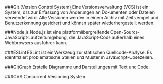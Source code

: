 ###Git (Version Control System)
Eine Versionsverwaltung (VCS) ist ein System, das zur Erfassung von Änderungen an Dokumenten oder Dateien verwendet wird. 
Alle Versionen werden in einem Archiv mit Zeitstempel und Benutzerkennung gesichert und können später wiederhergestellt werden.


###Node.js
Node.js ist eine plattformübergreifende Open-Source-JavaScript-Laufzeitumgebung, 
die JavaScript-Code außerhalb eines Webbrowsers ausführen kann.


###ESLint
ESLint ist ein Werkzeug zur statischen Quellcode-Analyse. 
Es identifiziert problematische Stellen und Muster in JavaScript-Codezeilen.


###GitGraph
Erstelle Diagramme und Darstellungen mit Text und Code.


###CVS
Concurrent Versioning System
